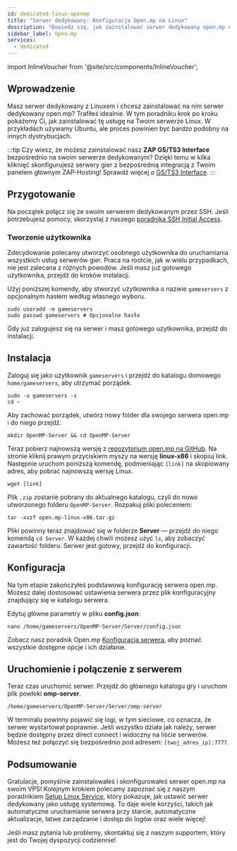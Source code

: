 ```yaml
---
id: dedicated-linux-openmp
title: "Serwer dedykowany: Konfiguracja Open.mp na Linux"
description: "Dowiedz się, jak zainstalować serwer dedykowany open.mp na swoim serwerze Linux, aby bezproblemowo hostować i zarządzać serwerem gier → Sprawdź teraz"
sidebar_label: Open.mp
services:
  - dedicated
---
```


import InlineVoucher from '@site/src/components/InlineVoucher';

## Wprowadzenie
Masz serwer dedykowany z Linuxem i chcesz zainstalować na nim serwer dedykowany open.mp? Trafiłeś idealnie. W tym poradniku krok po kroku pokażemy Ci, jak zainstalować tę usługę na Twoim serwerze Linux. W przykładach używamy Ubuntu, ale proces powinien być bardzo podobny na innych dystrybucjach.

:::tip
Czy wiesz, że możesz zainstalować nasz **ZAP GS/TS3 Interface** bezpośrednio na swoim serwerze dedykowanym? Dzięki temu w kilka kliknięć skonfigurujesz serwery gier z bezpośrednią integracją z Twoim panelem głównym ZAP-Hosting! Sprawdź więcej o [GS/TS3 Interface](dedicated-linux-gs-interface.md).
:::

<InlineVoucher />

## Przygotowanie

Na początek połącz się ze swoim serwerem dedykowanym przez SSH. Jeśli potrzebujesz pomocy, skorzystaj z naszego [poradnika SSH Initial Access](dedicated-linux-ssh.md).

### Tworzenie użytkownika

Zdecydowanie polecamy utworzyć osobnego użytkownika do uruchamiania wszystkich usług serwerów gier. Praca na rootcie, jak w wielu przypadkach, nie jest zalecana z różnych powodów. Jeśli masz już gotowego użytkownika, przejdź do kroków instalacji.

Użyj poniższej komendy, aby stworzyć użytkownika o nazwie `gameservers` z opcjonalnym hasłem według własnego wyboru.

```
sudo useradd -m gameservers
sudo passwd gameservers # Opcjonalne hasło
```

Gdy już zalogujesz się na serwer i masz gotowego użytkownika, przejdź do instalacji.

## Instalacja

Zaloguj się jako użytkownik `gameservers` i przejdź do katalogu domowego `home/gameservers`, aby utrzymać porządek.
```
sudo -u gameservers -s
cd ~
```

Aby zachować porządek, utwórz nowy folder dla swojego serwera open.mp i do niego przejdź.
```
mkdir OpenMP-Server && cd OpenMP-Server
```

Teraz pobierz najnowszą wersję z [repozytorium open.mp na GitHub](https://github.com/openmultiplayer/open.mp/releases). Na stronie kliknij prawym przyciskiem myszy na wersję **linux-x86** i skopiuj link. Następnie uruchom poniższą komendę, podmieniając `[link]` na skopiowany adres, aby pobrać najnowszą wersję Linux.
```
wget [link]
```

Plik `.zip` zostanie pobrany do aktualnego katalogu, czyli do nowo utworzonego folderu `OpenMP-Server`. Rozpakuj pliki poleceniem:
```
tar -xvzf open.mp-linux-x86.tar.gz
```

Pliki powinny teraz znajdować się w folderze **Server** — przejdź do niego komendą `cd Server`. W każdej chwili możesz użyć `ls`, aby zobaczyć zawartość folderu. Serwer jest gotowy, przejdź do konfiguracji.

## Konfiguracja

Na tym etapie zakończyłeś podstawową konfigurację serwera open.mp. Możesz dalej dostosować ustawienia serwera przez plik konfiguracyjny znajdujący się w katalogu serwera.

Edytuj główne parametry w pliku **config.json**:
```
nano /home/gameservers/OpenMP-Server/Server/config.json
```

Zobacz nasz poradnik Open.mp [Konfiguracja serwera](openmp-configuration.md), aby poznać wszystkie dostępne opcje i ich działanie.

## Uruchomienie i połączenie z serwerem

Teraz czas uruchomić serwer. Przejdź do głównego katalogu gry i uruchom plik powłoki **omp-server**.
```
/home/gameservers/OpenMP-Server/Server/omp-server
```

W terminalu powinny pojawić się logi, w tym sieciowe, co oznacza, że serwer wystartował poprawnie. Jeśli wszystko działa jak należy, serwer będzie dostępny przez direct connect i widoczny na liście serwerów. Możesz też połączyć się bezpośrednio pod adresem: `[twoj_adres_ip]:7777`.

## Podsumowanie

Gratulacje, pomyślnie zainstalowałeś i skonfigurowałeś serwer open.mp na swoim VPS! Kolejnym krokiem polecamy zapoznać się z naszym poradnikiem [Setup Linux Service](dedicated-linux-create-gameservice.md), który pokazuje, jak ustawić serwer dedykowany jako usługę systemową. To daje wiele korzyści, takich jak automatyczne uruchamianie serwera przy starcie, automatyczne aktualizacje, łatwe zarządzanie i dostęp do logów oraz wiele więcej!

Jeśli masz pytania lub problemy, skontaktuj się z naszym supportem, który jest do Twojej dyspozycji codziennie!

<InlineVoucher />